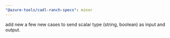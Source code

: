```yaml
---
"@azure-tools/cadl-ranch-specs": minor
---
```


add new a few new cases to send scalar type (string, boolean) as input and output.
